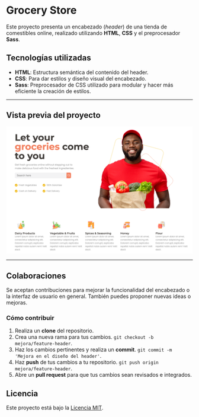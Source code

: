
# Grocery Store

Este proyecto presenta un encabezado (*header*) de una tienda de comestibles online, realizado utilizando **HTML**, **CSS** y el preprocesador **Sass**. 

## Tecnologías utilizadas
- **HTML**: Estructura semántica del contenido del header.
- **CSS**: Para dar estilos y diseño visual del encabezado.
- **Sass**: Preprocesador de CSS utilizado para modular y hacer más eficiente la creación de estilos.

---

## Vista previa del proyecto
![Vista previa glocery-store](/img//Glocery-store.png)

---

## Colaboraciones
Se aceptan contribuciones para mejorar la funcionalidad del encabezado o la interfaz de usuario en general. También puedes proponer nuevas ideas o mejoras.

### Cómo contribuir
1. Realiza un **clone** del repositorio.
2. Crea una nueva rama para tus cambios.
 `git checkout -b mejora/feature-header`.
3. Haz los cambios pertinentes y realiza un **commit**.
 `git commit -m 'Mejora en el diseño del header'`.
4. Haz **push** de tus cambios a tu repositorio.
 `git push origin mejora/feature-header`.
5. Abre un **pull request** para que tus cambios sean revisados e integrados.

## Licencia
Este proyecto está bajo la [Licencia MIT](LICENSE).
